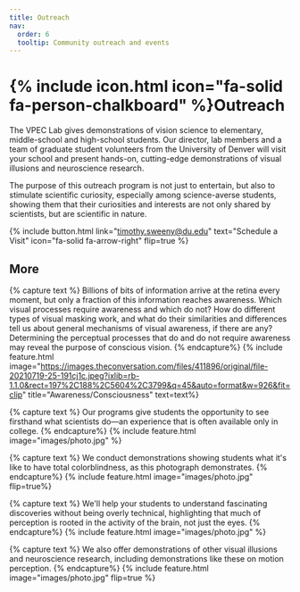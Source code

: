 ```yaml
---
title: Outreach
nav:
  order: 6
  tooltip: Community outreach and events
---
```


# {% include icon.html icon="fa-solid fa-person-chalkboard" %}Outreach

The VPEC Lab gives demonstrations of vision science to elementary, middle-school and high-school students. Our director, lab members and a team of graduate student volunteers from the University of Denver will visit your school and present hands-on, cutting-edge demonstrations of visual illusions and neuroscience research.

The purpose of this outreach program is not just to entertain, but also to stimulate scientific curiosity, especially among science-averse students, showing them that their curiosities and interests are not only shared by scientists, but are scientific in nature.

{%
  include button.html
  link="timothy.sweeny@du.edu"
  text="Schedule a Visit"
  icon="fa-solid fa-arrow-right"
  flip=true
%}

## More

{% capture text %}
Billions of bits of information arrive at the retina every moment, but only a fraction of this information reaches awareness. Which visual processes require awareness and which do not? How do different types of visual masking work, and what do their similarities and differences tell us about general mechanisms of visual awareness, if there are any? Determining the perceptual processes that do and do not require awareness may reveal the purpose of conscious vision.
{% endcapture%}
{% include feature.html image="https://images.theconversation.com/files/411896/original/file-20210719-25-191cj1c.jpeg?ixlib=rb-1.1.0&rect=197%2C188%2C5604%2C3799&q=45&auto=format&w=926&fit=clip" title="Awareness/Consciousness" text=text%}

{% capture text %}
Our programs give students the opportunity to see firsthand what scientists do—an experience that is often available only in college.
{% endcapture%}
{% include feature.html image="images/photo.jpg" %}

{% capture text %}
We conduct demonstrations showing students what it's like to have total colorblindness, as this photograph demonstrates.
{% endcapture%}
{% include feature.html image="images/photo.jpg" flip=true%}

{% capture text %}
We'll help your students to understand fascinating discoveries without being overly technical, highlighting that much of perception is rooted in the activity of the brain, not just the eyes.
{% endcapture%}
{% include feature.html image="images/photo.jpg" %}

{% capture text %}
We also offer demonstrations of other visual illusions and neuroscience research, including demonstrations like these on motion perception.
{% endcapture%}
{% include feature.html image="images/photo.jpg" flip=true %}
